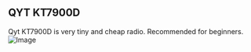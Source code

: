## QYT KT7900D
Qyt KT7900D is very tiny and cheap radio. Recommended for beginners.
![Image](https://images-eu.ssl-images-amazon.com/images/I/51PG%2BekxZGL.jpg)
